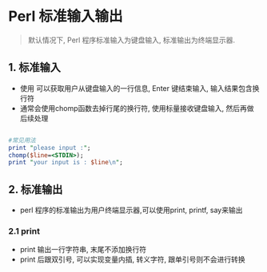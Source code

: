 # Perl 标准输入输出
> 默认情况下, Perl 程序标准输入为键盘输入, 标准输出为终端显示器.


## 1. 标准输入
* 使用<STDIN> 可以获取用户从键盘输入的一行信息, Enter 键结束输入, 输入结果包含换行符
* 通常会使用chomp函数去掉行尾的换行符, 使用标量接收键盘输入, 然后再做后续处理

```perl

#常见用法
print "please input :";
chomp($line=<STDIN>);
print "your input is : $line\n";

```


## 2. 标准输出
* perl 程序的标准输出为用户终端显示器,可以使用print, printf, say来输出

### 2.1 print 
* print 输出一行字符串, 末尾不添加换行符
* print 后跟双引号, 可以实现变量内插, 转义字符, 跟单引号则不会进行转换



